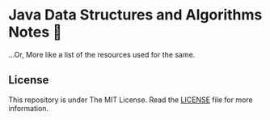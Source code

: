 # Java Data Structures and Algorithms Notes :notebook:
...Or, More like a list of the resources used for the same. 


## License

This repository is under The MIT License. Read the [LICENSE](https://github.com/IdealisticINTJ/Data-Structures-and-Algorithms-in-Java/blob/master/LICENSE) file for more information.
